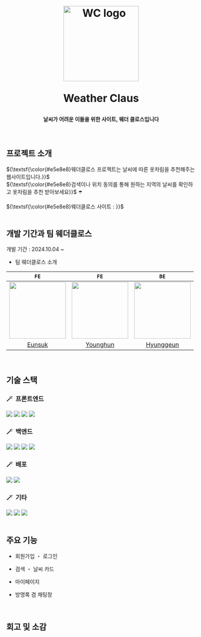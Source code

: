 <h1 align="center">
  <br>
  <img src="https://github.com/user-attachments/assets/d971e139-2f93-463b-8eba-e7fc7c5a71da" alt="WC logo" width="200">
  <p/>
  <p>
  Weather Claus
  </p>
</h1>

<h4 align="center">날씨가 어려운 이들을 위한 사이트, 웨더 클로스입니다</h4>

<!-- 이미지 추가 예정 (gif 등) -->

<br/>

## 프로젝트 소개
${\textsf{\color{#e5e8e8}웨더클로스 프로젝트는 날씨에 따른 옷차림을 추천해주는 웹사이트입니다.}}$
<br>
${\textsf{\color{#e5e8e8}검색이나 위치 동의를 통해 원하는 지역의 날씨를 확인하고 옷차림을 추천 받아보세요}}$ ☂️
<p>
${\textsf{\color{#e5e8e8}웨더클로스 사이트 : }}$  
<br>
<br>
  
## 개발 기간과 팀 웨더클로스
개발 기간 : 2024.10.04 ~ 
<br>
- 팀 웨더클로스 소개

| `FE`  | `FE`  | `BE`  |
| :---: | :---: | :---: |
| <img src="https://github.com/eunsuknoh.png" width="150"> | <img src="https://github.com/0Huns.png" width="150"> | <img src="https://github.com/HyungGeun94.png" width="150"> |
| [Eunsuk](https://github.com/eunsuknoh) | [Younghun](https://github.com/0Huns) | [Hyunggeun](https://github.com/HyungGeun94) |
<br>

## 기술 스택
### 🪄&ensp;프론트엔드 
<div> 
  <img src="https://img.shields.io/badge/react-20232a.svg?style=for-the-badge&logo=react&logoColor=61DAFB" />
  <img src="https://img.shields.io/badge/styled--components-DB7093?style=for-the-badge&logo=styled-components&logoColor=white" />
  <img src="https://img.shields.io/badge/recoil-3578E5?style=for-the-badge&logo=Recoil&logoColor=white">
  <img src="https://img.shields.io/badge/react--query-FF4154?style=for-the-badge&logo=react-query&logoColor=white">
</div>

### 🪄&ensp;백엔드
<div>
  <img src="https://img.shields.io/badge/java-%23ED8B00.svg?style=for-the-badge&logo=openjdk&logoColor=white" />
  <img src="https://img.shields.io/badge/spring-%236DB33F.svg?style=for-the-badge&logo=spring&logoColor=white" />
  <img src="https://img.shields.io/badge/mysql-4479A1.svg?style=for-the-badge&logo=mysql&logoColor=white" />
  <img src="https://img.shields.io/badge/redis-%23DD0031.svg?style=for-the-badge&logo=redis&logoColor=white" />
</div>

### 🪄&ensp;배포
<div>
  <img src="https://img.shields.io/badge/netlify-%23000000.svg?style=for-the-badge&logo=netlify&logoColor=#00C7B7" />
  <img src="https://img.shields.io/badge/AWS-%23FF9900.svg?style=for-the-badge&logo=amazon-aws&logoColor=white" />
</div>
    
### 🪄&ensp;기타
<div>
  <img src="https://img.shields.io/badge/github-181717?style=for-the-badge&logo=github&logoColor=white" />
  <img src="https://img.shields.io/badge/discord-%235865F2.svg?style=for-the-badge&logo=discord&logoColor=white" />
  <img src="https://img.shields.io/badge/notion-%23000000.svg?style=for-the-badge&logo=notion&logoColor=white" />
</div>
<br>

## 주요 기능
- 회원가입 ・ 로그인 <br>
  
- 검색 ・ 날씨 카드 <br>
  
- 마이페이지 <br>
  
- 방명록 겸 채팅창 <br>

<br>

## 회고 및 소감

